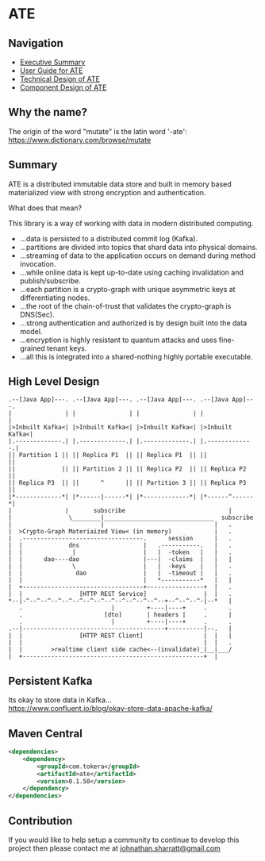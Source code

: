 ATE
===

## Navigation

- [Executive Summary](README.md)
- [User Guide for ATE](doc/guide.md)
- [Technical Design of ATE](doc/design.md)
- [Component Design of ATE](doc/components.md)

## Why the name?

The origin of the word "mutate" is the latin word '-ate':  
https://www.dictionary.com/browse/mutate

## Summary

ATE is a distributed immutable data store and built in memory based materialized
view with strong encryption and authentication.

What does that mean?

This library is a way of working with data in modern distributed computing.
* ...data is persisted to a distributed commit log (Kafka).
* ...partitions are divided into topics that shard data into physical domains.
* ...streaming of data to the application occurs on demand during method invocation.
* ...while online data is kept up-to-date using caching invalidation and publish/subscribe.
* ...each partition is a crypto-graph with unique asymmetric keys at differentiating nodes.
* ...the root of the chain-of-trust that validates the crypto-graph is DNS(Sec).
* ...strong authentication and authorized is by design built into the data model.
* ...encryption is highly resistant to quantum attacks and uses fine-grained tenant keys.
* ...all this is integrated into a shared-nothing highly portable executable.

## High Level Design

    .--[Java App]---. .--[Java App]---. .--[Java App]---. .--[Java App]---.
    |               | |               | |               | |               |
    |>Inbuilt Kafka<| |>Inbuilt Kafka<| |>Inbuilt Kafka<| |>Inbuilt Kafka<|
    |.-------------.| |.-------------.| |.-------------.| |.-------------.|
    || Partition 1 || || Replica P1  || || Replica P1  || ||             ||
    ||             || || Partition 2 || || Replica P2  || || Replica P2  ||
    || Replica P3  || ||      ^      || || Partition 3 || || Replica P3  ||
    |*-------------*| |*------|------*| |*-------------*| |*------^------*|
    |               |       subscribe                             |
    |                \________|_______________________________  subscribe
    |                         |                               |   .
    |  >Crypto-Graph Materiaized View< (in memory)            |   .
    |  .----------------------------------.      session      |   .
    |  |             dns                  |   .-----------.   |   .
    |  |              |                   |   |  -token   |   |   .
    |  |      dao----dao                  |---|  -claims  |   |   |
    |  |              \                   |   |  -keys    |   |   .
    |  |               dao                |   |  -timeout |   |   .
    |  |                                  |   *-----------*   |   |
    |  +----------------------------------+----------------+  |   .
    |  |                [HTTP REST Service]                |  |   .
    *--|-^--^--^--^--^--^--^--^--^--^--^--^--^--+--^--^--^-|--*   |
       .                         |         +----|----+     .      .
       .                       [dto]       | headers |     .      |
       .                         |         +----|----+     .      .
    .--|----------------------------------------+----------|--.   |
    |  |                [HTTP REST Client]                 |  |   |
    |  |                                                   |  |   .
    |  |        >realtime client side cache<--(invalidate)_|__|___/
    |  +---------------------------------------------------+  |

## Persistent Kafka

Its okay to store data in Kafka...  
https://www.confluent.io/blog/okay-store-data-apache-kafka/

## Maven Central

```xml
<dependencies>
    <dependency>
        <groupId>com.tokera</groupId>
        <artifactId>ate</artifactId>
        <version>0.1.50</version>
    </dependency>
</dependencies>
```

## Contribution

If you would like to help setup a community to continue to develop this project
then please contact me at [johnathan.sharratt@gmail.com](johnathan.sharratt@gmail.com)